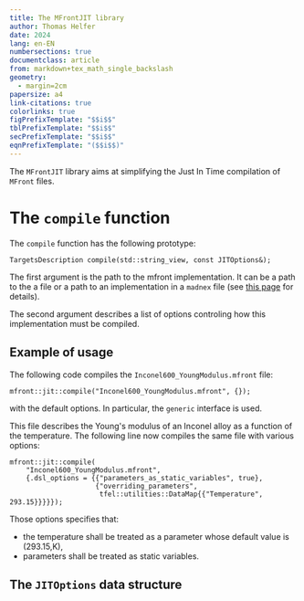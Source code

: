 ```yaml
---
title: The MFrontJIT library
author: Thomas Helfer
date: 2024
lang: en-EN
numbersections: true
documentclass: article
from: markdown+tex_math_single_backslash
geometry:
  - margin=2cm
papersize: a4
link-citations: true
colorlinks: true
figPrefixTemplate: "$$i$$"
tblPrefixTemplate: "$$i$$"
secPrefixTemplate: "$$i$$"
eqnPrefixTemplate: "($$i$$)"
---
```


The `MFrontJIT` library aims at simplifying the Just In Time compilation
of `MFront` files.

# The `compile` function

The `compile` function has the following prototype:

~~~~{.cxx}
TargetsDescription compile(std::string_view, const JITOptions&);
~~~~

The first argument is the path to the mfront implementation. It can be a
path to the a file or a path to an implementation in a `madnex` file
(see [this page](https://thelfer.github.io/tfel/web/madnex.html) for
details).

The second argument describes a list of options controling how this
implementation must be compiled.

## Example of usage

The following code compiles the `Inconel600_YoungModulus.mfront` file:

~~~~{.cxx}
mfront::jit::compile("Inconel600_YoungModulus.mfront", {});
~~~~

with the default options. In particular, the `generic` interface is
used.

This file describes the Young's modulus of an Inconel alloy as a
function of the temperature. The following line now compiles the same
file with various options:

~~~~{.cxx}
mfront::jit::compile(
    "Inconel600_YoungModulus.mfront",
    {.dsl_options = {{"parameters_as_static_variables", true},
                     {"overriding_parameters",
                      tfel::utilities::DataMap{{"Temperature", 293.15}}}}});
~~~~

Those options specifies that:

- the temperature shall be treated as a parameter whose default value is
  \(293.15\,K\),
- parameters shall be treated as static variables.


## The `JITOptions` data structure

